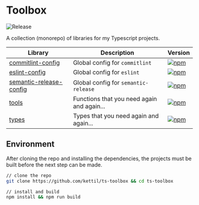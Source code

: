 # Toolbox

![Release](https://github.com/kettil/ts-toolbox/workflows/Release/badge.svg)

A collection (monorepo) of libraries for my Typescript projects.

| Library                                                       | Description                                | Version                                                                                                                               |
| ------------------------------------------------------------- | ------------------------------------------ | ------------------------------------------------------------------------------------------------------------------------------------- |
| [commitlint-config](./packages/commitlint-config)             | Global config for `commitlint`             | [![npm](https://img.shields.io/npm/v/@kettil/commitlint-config)](https://www.npmjs.com/package/@kettil/commitlint-config)             |
| [eslint-config](./packages/eslint-config)                     | Global config for `eslint`                 | [![npm](https://img.shields.io/npm/v/@kettil/eslint-config)](https://www.npmjs.com/package/@kettil/eslint-config)                     |
| [semantic-release-config](./packages/semantic-release-config) | Global config for `semantic-release`       | [![npm](https://img.shields.io/npm/v/@kettil/semantic-release-config)](https://www.npmjs.com/package/@kettil/semantic-release-config) |
| [tools](./packages/tools)                                     | Functions that you need again and again... | [![npm](https://img.shields.io/npm/v/@kettil/tools)](https://www.npmjs.com/package/@kettil/tools)                                     |
| [types](./packages/types)                                     | Types that you need again and again...     | [![npm](https://img.shields.io/npm/v/@kettil/types)](https://www.npmjs.com/package/@kettil/types)                                     |

## Environment

After cloning the repo and installing the dependencies,
the projects must be built before the next step can be made.

```bash
// clone the repo
git clone https://github.com/kettil/ts-toolbox && cd ts-toolbox

// install and build
npm install && npm run build
```
